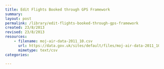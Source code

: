 ```yaml
---
title: Edit Flights Booked through GPS Framework
summary: 
layout: post
permalink: /library/edit-flights-booked-through-gps-framework
created: 23/8/2013
revised: 23/8/2013
resources:
    - filename: moj-air-data-2011_10.csv
      url: https://data.gov.uk/sites/default/files/moj-air-data-2011_10.csv
      mimetype: text/csv
categories:

---
```


